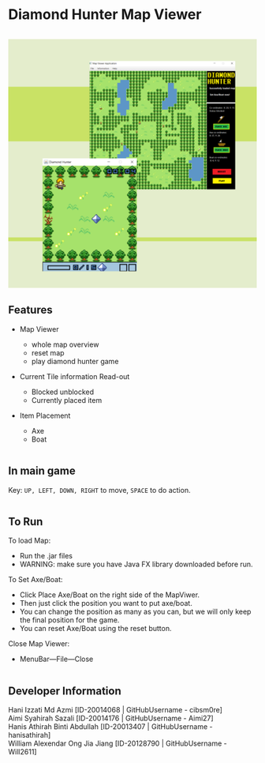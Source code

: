 
# Diamond Hunter Map Viewer
````
````
![Image description](ReadMeImage.png)
## Features 

* Map Viewer
  - whole map overview
  - reset map
  - play diamond hunter game
  
* Current Tile information Read-out
  - Blocked unblocked 
  - Currently placed item

* Item Placement
  - Axe
  - Boat

```
```

## In main game

Key: `UP, LEFT, DOWN, RIGHT` to move, `SPACE` to do action. 

```
```

## To Run
 
To load Map:
 * Run the .jar files 
 * WARNING: make sure you have Java FX library downloaded before run.
 
 To Set Axe/Boat:
 * Click Place Axe/Boat on the right side of the MapViwer.
 * Then just click the position you want to put axe/boat.
 * You can change the position as many as you can, but we will only keep the final position for the game.
 * You can reset Axe/Boat using the reset button. 
 
 Close Map Viewer:
 * MenuBar—File—Close
 
````
````

## Developer Information
Hani Izzati Md Azmi [ID-20014068 | GitHubUsername - cibsm0re]  
Aimi Syahirah Sazali [ID-20014176 | GitHubUsername - Aimi27]  
Hanis Athirah Binti Abdullah [ID-20013407 | GitHubUsername - hanisathirah]  
William Alexendar Ong Jia Jiang [ID-20128790 | GitHubUsername - Will2611]

